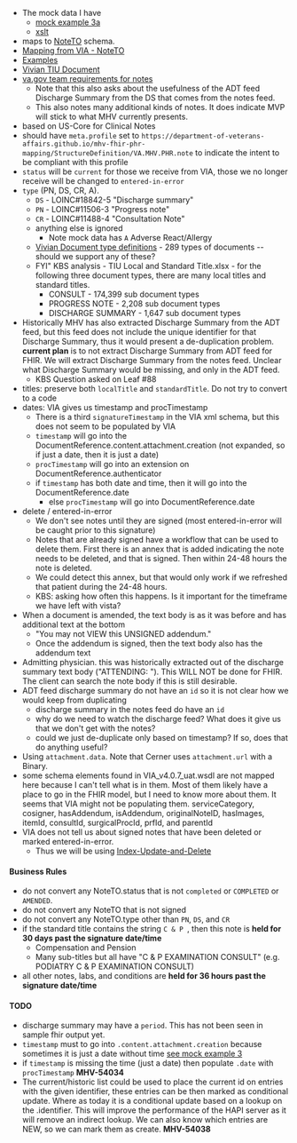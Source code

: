 
- The mock data I have
  - [mock example 3a](https://github.com/department-of-veterans-affairs/mhv-fhir-phr-mapping/blob/main/mocks/notes3a.xml)
  - [xslt](https://github.com/department-of-veterans-affairs/mhv-fhir-phr-mapping/blob/main/mocks/notes.xslt)
- maps to [NoteTO](https://github.com/department-of-veterans-affairs/mhv-np-via-wsclient/blob/development/src/main/resources/VIA_v4.0.7_uat.wsdl) schema.
- [Mapping from VIA - NoteTO](StructureDefinition-VA.MHV.PHR.note-mappings.html#mappings-for-via-to-mhv-fhir-phr-noteto)
- [Examples](StructureDefinition-VA.MHV.PHR.note-examples.html)
- [Vivian TIU Document](https://vivian.worldvista.org/dox/Global_XlRJVSg4OTI1.html)
- [va.gov team requirements for notes](https://github.com/department-of-veterans-affairs/va.gov-team/blob/master/products/health-care/digital-health-modernization/mhv-to-va.gov/medical-records/data-domains/notes/notes-brief.md)
  - Note that this also asks about the usefulness of the ADT feed Discharge Summary from the DS that comes from the notes feed.
  - This also notes many additional kinds of notes. It does indicate MVP will stick to what MHV currently presents.
- based on US-Core for Clinical Notes
- should have `meta.profile` set to `https://department-of-veterans-affairs.github.io/mhv-fhir-phr-mapping/StructureDefinition/VA.MHV.PHR.note` to indicate the intent to be compliant with this profile
- `status` will be `current` for those we receive from VIA, those we no longer receive will be changed to `entered-in-error`
- `type` (PN, DS, CR, A).
  - `DS` - LOINC#18842-5 \"Discharge summary\"
  - `PN` - LOINC#11506-3 \"Progress note\"
  - `CR` - LOINC#11488-4 \"Consultation Note\"
  - anything else is ignored
    - Note mock data has `A` Adverse React/Allergy
  - [Vivian Document type definitions](https://vivian.worldvista.org/dox/Global_XlRJVSg4OTI1LjE=.html) - 289 types of documents -- should we support any of these?
  - FYI" KBS analysis - TIU Local and Standard Title.xlsx - for the following three document types, there are many local titles and standard titles.
    - CONSULT - 174,399 sub document types
    - PROGRESS NOTE - 2,208 sub document types
    - DISCHARGE SUMMARY - 1,647 sub document types
- Historically MHV has also extracted Discharge Summary from the ADT feed, but this feed does not include the unique identifier for that Discharge Summary, thus it would present a de-duplication problem. **current plan** is to not extract Discharge Summary from ADT feed for FHIR. We will extract Discharge Summary from the notes feed. Unclear what Discharge Summary would be missing, and only in the ADT feed.
  - KBS Question asked on Leaf #88
- titles: preserve both `localTitle` and `standardTitle`. Do not try to convert to a code
- dates: VIA gives us timestamp and procTimestamp
  - There is a third `signatureTimestamp` in the VIA xml schema, but this does not seem to be populated by VIA
  - `timestamp` will go into the DocumentReference.content.attachment.creation (not expanded, so if just a date, then it is just a date)
  - `procTimestamp` will go into an extension on DocumentReference.authenticator
  - if `timestamp` has both date and time, then it will go into the DocumentReference.date
    - else `procTimestamp` will go into DocumentReference.date
- delete / entered-in-error
  - We don't see notes until they are signed (most entered-in-error will be caught prior to this signature)
  - Notes that are already signed have a workflow that can be used to delete them. First there is an annex that is added indicating the note needs to be deleted, and that is signed. Then within 24-48 hours the note is deleted.
  - We could detect this annex, but that would only work if we refreshed that patient during the 24-48 hours.
  - KBS: asking how often this happens. Is it important for the timeframe we have left with vista?
- When a document is amended, the text body is as it was before and has additional text at the bottom
  - "You may not VIEW this UNSIGNED addendum."
  - Once the addendum is signed, then the text body also has the addendum text
- Admitting physician. this was historically extracted out of the discharge summary text body ("ATTENDING: "). This WILL NOT be done for FHIR. The client can search the note body if this is still desirable.
- ADT feed discharge summary do not have an `id` so it is not clear how we would keep from duplicating
  - discharge summary in the notes feed do have an `id`
  - why do we need to watch the discharge feed? What does it give us that we don't get with the notes?
  - could we just de-duplicate only based on timestamp? If so, does that do anything useful?
- Using `attachment.data`. Note that Cerner uses `attachment.url` with a Binary.
- some schema elements found in VIA_v4.0.7_uat.wsdl are not mapped here because I can't tell what is in them. Most of them likely have a place to go in the FHIR model, but I need to know more about them. It seems that VIA might not be populating them. serviceCategory, cosigner, hasAddendum, isAddendum, originalNoteID, hasImages, itemId, consultId, surgicalProcId, prfId, and parentId
- VIA does not tell us about signed notes that have been deleted or marked entered-in-error.
  - Thus we will be using [Index-Update-and-Delete](background.html#entered-in-error)

#### Business Rules

- do not convert any NoteTO.status that is not `completed` or `COMPLETED` or `AMENDED`.
- do not convert any NoteTO that is not signed
- do not convert any NoteTO.type other than `PN`, `DS`, and `CR`
- if the standard title contains the string `C & P `, then this note is **held for 30 days past the signature date/time**
  - Compensation and Pension
  - Many sub-titles but all have "C & P EXAMINATION CONSULT" (e.g. PODIATRY C & P EXAMINATION CONSULT)
- all other notes, labs, and conditions are **held for 36 hours past the signature date/time**

#### TODO

- discharge summary may have a `period`. This has not been seen in sample fhir output yet.
- `timestamp` must to go into `.content.attachment.creation` because sometimes it is just a date without time [see mock example 3](https://github.com/department-of-veterans-affairs/mhv-fhir-phr-mapping/blob/main/mocks/note3.xml)
- if `timestamp` is missing the time (just a date) then populate `.date` with `procTimestamp` **MHV-54034**
- The current/historic list could be used to place the current id on entries with the given identifier, these entries can be then marked as conditional update. Where as today it is a conditional update based on a lookup on the .identifier. This will improve the performance of the HAPI server as it will remove an indirect lookup. We can also know which entries are NEW, so we can mark them as create. **MHV-54038**
